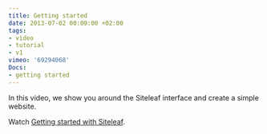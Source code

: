```yaml
---
title: Getting started
date: 2013-07-02 00:00:00 +02:00
tags:
- video
- tutorial
- v1
vimeo: '69294068'
Docs:
- getting started
---
```


In this video, we show you around the Siteleaf interface and create a simple website.

Watch <a href="http://vimeo.com/69294068">Getting started with Siteleaf</a>.
